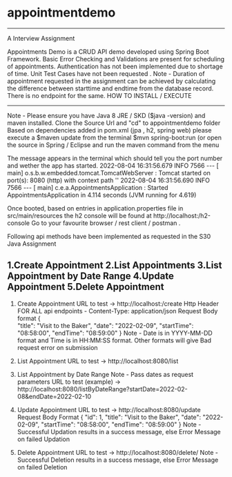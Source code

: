 # appointmentdemo
____________________
A Interview Assignment

Appointments Demo is a CRUD API demo developed using Spring Boot Framework.
Basic Error Checking and Validations are present for scheduling of appointments.
Authentication has not been implemented due to shortage of time.
Unit Test Cases have not been requested .
Note - Duration of appointment requested in the assignment can be achieved by calculating the difference between starttime and endtime from the database record. There is no endpoint for the same.
HOW TO INSTALL / EXECUTE
________________________
Note - Please ensure you have Java 8 JRE / SKD ($java -version) and maven installed.
Clone the Source Url and "cd" to appointmentdemo folder
Based on dependencies added in pom.xml (jpa , h2, spring web) please execute a 
$maven update from the terminal
$mvn spring-boot:run (or open the source in Spring / Eclipse and run the maven command from the menu

The message appears in the terminal which should tell you the port number and wether the app has started.
2022-08-04 16:31:56.679  INFO 7566 --- [           main] o.s.b.w.embedded.tomcat.TomcatWebServer  : Tomcat started on port(s): 8080 (http) with context path ''
2022-08-04 16:31:56.690  INFO 7566 --- [           main] c.e.a.AppointmentsApplication            : Started AppointmentsApplication in 4.114 seconds (JVM running for 4.619)

Once booted, based on entries in application.properties file in src/main/resources the h2 console will be found at http://localhost:<port>/h2-console
Go to your favourite browser / rest client / postman .

Following api methods have been implemented as requested in the S30 Java Assignment

1.Create Appointment 
2.List Appointments
3.List Appointment by Date Range
4.Update Appointment
5.Delete Appointment
--------------------------------------------------------------------
1. Create Appointment
URL to test -> http://localhost:<port>/create
Http Header FOR ALL api endpoints - Content-Type: application/json
Request Body format
{    
    "title": "Visit to the Baker",
    "date": "2022-02-09",
    "startTime": "08:58:00",
    "endTime": "08:59:00"
}
Note - Date is in YYYY-MM-DD format and Time is in HH:MM:SS format. Other formats will give Bad request error on submission

2. List Appointment 
URL to test -> http://localhost:8080/list

3. List Appointment by Date Range
Note - Pass dates as request parameters
URL to test (example) -> http://localhost:8080/listByDateRange?startDate=2022-02-08&endDate=2022-02-10

4. Update Appointment
URL to test -> http://localhost:8080/update
Request Body Format
{
    "id": 1,
    "title": "Visit to the Baker",
    "date": "2022-02-09",
    "startTime": "08:58:00",
    "endTime": "08:59:00"
}
Note - Successful Updation results in a success message, else Error Message on failed Updation
5. Delete Appointment
URL to test -> http://localhost:8080/delete/<id>
Note - Successful Deletion results in a success message, else Error Message on failed Deletion
